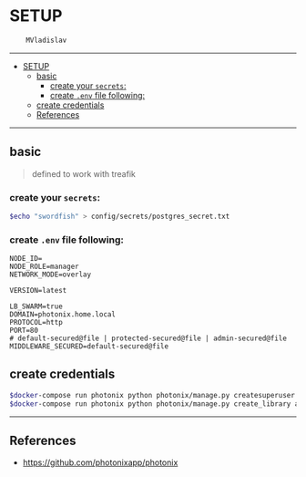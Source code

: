 # SETUP

```sh
    MVladislav
```

---

- [SETUP](#setup)
  - [basic](#basic)
    - [create your `secrets`:](#create-your-secrets)
    - [create `.env` file following:](#create-env-file-following)
  - [create credentials](#create-credentials)
  - [References](#references)

---

## basic

> defined to work with treafik

### create your `secrets`:

```sh
$echo "swordfish" > config/secrets/postgres_secret.txt
```

### create `.env` file following:

```env
NODE_ID=
NODE_ROLE=manager
NETWORK_MODE=overlay

VERSION=latest

LB_SWARM=true
DOMAIN=photonix.home.local
PROTOCOL=http
PORT=80
# default-secured@file | protected-secured@file | admin-secured@file
MIDDLEWARE_SECURED=default-secured@file
```

## create credentials

```sh
$docker-compose run photonix python photonix/manage.py createsuperuser --username admin --email root@home.local
$docker-compose run photonix python photonix/manage.py create_library admin "My Library"
```

---

## References

- <https://github.com/photonixapp/photonix>
